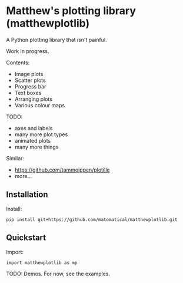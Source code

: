 Matthew's plotting library (matthewplotlib)
===========================================

A Python plotting library that isn't painful.

Work in progress.

Contents:

* Image plots
* Scatter plots
* Progress bar
* Text boxes
* Arranging plots
* Various colour maps

TODO:

* axes and labels
* many more plot types
* animated plots
* many more things

Similar:

* https://github.com/tammoippen/plotille
* more...

Installation
------------

Install:

```
pip install git+https://github.com/matomatical/matthewplotlib.git
```

Quickstart
----------

Import:

```
import matthewplotlib as mp
```

TODO: Demos. For now, see the examples.
